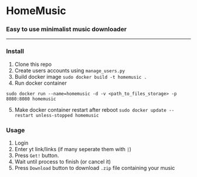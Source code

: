 # HomeMusic
### Easy to use minimalist music downloader

---
### Install
1. Clone this repo
2. Create users accounts using `manage_users.py`
3. Build docker image `sudo docker build -t homemusic .`
4. Run docker container
```
sudo docker run --name=homemusic -d -v <path_to_files_storage> -p 8080:8080 homemusic
```
5. Make docker container restart after reboot `sudo docker update --restart unless-stopped homemusic`

### Usage
1. Login
2. Enter yt link/links (if many seperate them with `|`)
3. Press `Get!` button.
4. Wait until process to finish (or cancel it)
5. Press `Download` button to download `.zip` file containing your music
